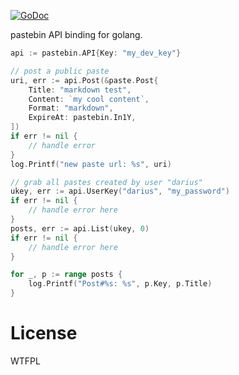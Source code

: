 [![GoDoc](https://godoc.org/github.com/Ronmi/pastebin?status.svg)](https://godoc.org/github.com/Ronmi/pastebin)

pastebin API binding for golang.

```go
api := pastebin.API{Key: "my_dev_key"}

// post a public paste
uri, err := api.Post(&paste.Post{
    Title: "markdown test",
    Content: `my cool content`,
    Format: "markdown",
    ExpireAt: pastebin.In1Y,
])
if err != nil {
    // handle error
}
log.Printf("new paste url: %s", uri)

// grab all pastes created by user "darius"
ukey, err := api.UserKey("darius", "my_password")
if err != nil {
    // handle error here
}
posts, err := api.List(ukey, 0)
if err != nil {
    // handle error here
}

for _, p := range posts {
    log.Printf("Post#%s: %s", p.Key, p.Title)
}
```

# License

WTFPL
